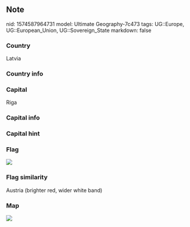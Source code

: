 ## Note
nid: 1574587964731
model: Ultimate Geography-7c473
tags: UG::Europe, UG::European_Union, UG::Sovereign_State
markdown: false

### Country
Latvia

### Country info


### Capital
Riga

### Capital info


### Capital hint


### Flag
<img src="ug-flag-latvia.svg">

### Flag similarity
Austria (brighter red, wider white band)

### Map
<img src="ug-map-latvia.png">
